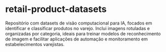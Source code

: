 # retail-product-datasets
Repositório com datasets de visão computacional para IA, focados em identificar e classificar produtos no varejo. Inclui imagens rotuladas e organizadas por categoria, ideais para treinar modelos de reconhecimento de imagem e facilitar aplicações de automação e monitoramento em estabelecimentos varejistas.
